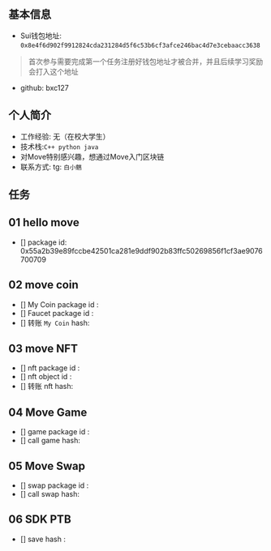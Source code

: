 ## 基本信息
- Sui钱包地址: `0x8e4f6d902f9912824cda231284d5f6c53b6cf3afce246bac4d7e3cebaacc3638`
> 首次参与需要完成第一个任务注册好钱包地址才被合并，并且后续学习奖励会打入这个地址
- github: bxc127

## 个人简介
- 工作经验: 无（在校大学生）
- 技术栈:`C++ python java`  
- 对Move特别感兴趣，想通过Move入门区块链
- 联系方式: tg: `白小魑` 

## 任务

##   01 hello move  
- [] package id: 0x55a2b39e89fccbe42501ca281e9ddf902b83ffc50269856f1cf3ae9076700709

##   02 move coin
- [] My Coin package id : 
- [] Faucet package id : 
- [] 转账 `My Coin` hash:

##   03 move NFT
- [] nft package id :
- [] nft object id : 
- [] 转账 nft  hash:

##   04 Move Game
- [] game package id :
- [] call game hash:

##   05 Move Swap
- [] swap package id :
- [] call swap hash:

##   06 SDK PTB
- [] save hash :
